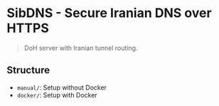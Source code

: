 # SibDNS - Secure Iranian DNS over HTTPS

> DoH server with Iranian tunnel routing.

## Structure
- `manual/`: Setup without Docker
- `docker/`: Setup with Docker

